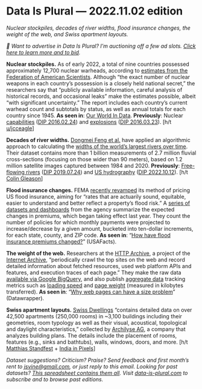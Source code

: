Data Is Plural — 2022.11.02 edition
===================================

*Nuclear stockpiles, decades of river widths, flood insurance changes, the weight of the web, and Swiss apartment layouts.*


*👋 Want to advertise in Data Is Plural? I’m auctioning off a few ad slots. [Click here to learn more and to bid](https://docs.google.com/document/d/1XrqQlDfcduQ4zHOyOvjC3TF9lfCc5bSNUPyemJ3AIf4).*


__Nuclear stockpiles.__ As of early 2022, a total of nine countries possessed approximately 12,700 nuclear warheads, according to [estimates from the Federation of American Scientists](https://fas.org/issues/nuclear-weapons/status-world-nuclear-forces/). Although “the exact number of nuclear weapons in each country’s possession is a closely held national secret,” the researchers say that “publicly available information, careful analysis of historical records, and occasional leaks” make the estimates possible, albeit “with significant uncertainty.” The report includes each country’s current warhead count and subtotals by status, as well as annual totals for each country since 1945. __As seen in__: [Our World In Data](https://ourworldindata.org/nuclear-weapons). __Previously__: Nuclear [capabilities](http://www.matthewfuhrmann.com/datasets.html) ([DIP 2016.02.24](https://www.data-is-plural.com/archive/2016-02-24-edition/)) and [explosions](https://github.com/data-is-plural/nuclear-explosions) ([DIP 2016.03.23](https://www.data-is-plural.com/archive/2016-03-23-edition/)). [h/t [u/jcceagle](https://www.reddit.com/r/dataisbeautiful/comments/y3o00f/oc_the_global_stockpile_of_nuclear_weapons/)]


__Decades of river widths.__ [Dongmei Feng et al.](https://agupubs.onlinelibrary.wiley.com/doi/full/10.1029/2021WR031712) have applied an algorithmic approach to calculating the [widths of the world’s largest rivers over time](https://zenodo.org/record/6425657#.Y2AxIILMI-Q). Their dataset contains more than 1 billion measurements of 2.7 million fluvial cross-sections (focusing on those wider than 90 meters), based on 1.2 million satellite images captured between 1984 and 2020. __Previously__: [Free-flowing rivers](https://www.nature.com/articles/s41586-019-1111-9) ([DIP 2019.07.24](https://www.data-is-plural.com/archive/2019-07-24-edition/)) and [US hydrography](https://www.usgs.gov/core-science-systems/ngp/national-hydrography/national-hydrography-dataset) ([DIP 2022.10.12](https://www.data-is-plural.com/archive/2022-10-12-edition/)). [h/t [Colin Gleason](https://twitter.com/TheGeogrineer/status/1579857845759397894)]


__Flood insurance changes.__  FEMA [recently revamped](https://www.fema.gov/flood-insurance/risk-rating) its method of pricing US flood insurance, aiming for “rates that are actuarily sound, equitable, easier to understand and better reflect a property’s flood risk.” A [series of datasets and dashboards](https://www.fema.gov/flood-insurance/risk-rating/profiles) from the agency summarize the expected changes in premiums, which began taking effect last year. They count the number of policies for which monthly payments were projected to increase/decrease by a given amount, bucketed into ten-dollar increments, for each state, county, and ZIP code. __As seen in__: “[How have flood insurance premiums changed?](https://usafacts.org/articles/how-have-flood-insurance-premiums-changed/)” (USAFacts).


__The weight of the web.__ Researchers at the [HTTP Archive](https://httparchive.org/), a project of the [Internet Archive](https://archive.org/), “periodically crawl the top sites on the web and record detailed information about fetched resources, used web platform APIs and features, and execution traces of each page.” They make the raw data [available via Google BigQuery](https://github.com/HTTPArchive/httparchive.org/blob/main/docs/gettingstarted_bigquery.md), and also publish [aggregate data](https://httparchive.org/reports) tracking metrics such as [loading speed](https://httparchive.org/reports/loading-speed) and [page weight](https://httparchive.org/reports/page-weight) (measured in kilobytes transferred). __As seen in__: “[Why web pages can have a size problem](https://blog.datawrapper.de/why-web-pages-can-have-a-size-problem/)” (Datawrapper).


__Swiss apartment layouts.__ [Swiss Dwellings](https://zenodo.org/record/7215005) “contains detailed data on over 42,500 apartments (250,000 rooms) in ~3,100 buildings including their geometries, room typology as well as their visual, acoustical, topological and daylight characteristics,” collected by [Archilyse AG](https://www.archilyse.com/), a company that analyzes building plans. The details include the placement of rooms, features (e.g., sinks and bathtubs), walls, windows, doors, and more. [h/t [Matthias Standfest](https://twitter.com/MStandfest/status/1583745625341894656) + [India in Pixels](https://twitter.com/indiainpixels/status/1578502689851592704)]


*Dataset suggestions? Criticism? Praise? Send feedback and first month’s rent to jsvine@gmail.com, or just reply to this email. Looking for past datasets? [This spreadsheet contains them all](https://docs.google.com/spreadsheets/d/1wZhPLMCHKJvwOkP4juclhjFgqIY8fQFMemwKL2c64vk/edit#gid=0). Visit [data-is-plural.com](https://www.data-is-plural.com) to subscribe and to browse past editions.*
